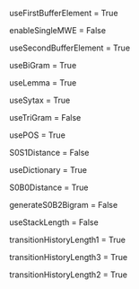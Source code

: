 useFirstBufferElement = True

enableSingleMWE = False

useSecondBufferElement = True

useBiGram = True

useLemma = True

useSytax = True

useTriGram = False

usePOS = True

S0S1Distance = False

useDictionary = True

S0B0Distance = True

generateS0B2Bigram = False

useStackLength = False

transitionHistoryLength1 = True

transitionHistoryLength3 = True

transitionHistoryLength2 = True

